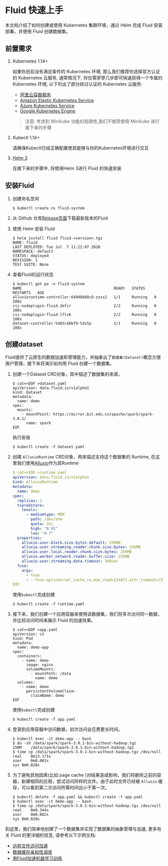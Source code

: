 # Fluid 快速上手    
本文档介绍了如何创建或使用 Kubernetes 集群环境，通过 Helm 完成 Fluid 安装部署，并使用 Fluid 创建数据集。  

## 前置需求

1. Kubernetes 1.14+
  
    如果你目前没有满足条件的 Kubernetes 环境, 那么我们推荐你选择官方认证的 Kubernetes 云服务, 通常情况下, 你仅需寥寥几步即可快速获得一个专属的 Kubernetes 环境, 以下列出了部分经过认证的 Kubernetes 云服务:
    - [阿里云容器服务](https://www.aliyun.com/product/kubernetes)
    - [Amazon Elastic Kubernetes Service](https://aws.amazon.com/eks/)
    - [Azure Kubernetes Service](https://docs.microsoft.com/en-us/azure/aks/tutorial-kubernetes-deploy-cluster)
    - [Google Kubernetes Engine](https://cloud.google.com/kubernetes-engine/)

    > 注意: 考虑到 Minikube 功能的局限性,我们不推荐使用 Minikube 进行接下来的步骤

2. Kubectl 1.14+

    请确保Kubectl已经正确配置使其能够与你的Kubernetes环境进行交互

3. [Helm 3](https://helm.sh/docs/intro/install/)

    在接下来的步骤中, 将使用Helm 3进行 Fluid 的快速安装


## 安装Fluid
1. 创建命名空间
    ```shell
    $ kubectl create ns fluid-system
    ```  
2. 从 Github 仓库[Release页面](https://github.com/fluid-cloudnative/fluid/releases)下载最新版本的Fluid
    
3. 使用 Helm 安装 Fluid
    ```shell
    $ helm install fluid fluid-<version>.tgz
    NAME: fluid
    LAST DEPLOYED: Tue Jul  7 11:22:07 2020
    NAMESPACE: default
    STATUS: deployed
    REVISION: 1
    TEST SUITE: None
    ```

4. 查看Fluid的运行状态
    ```shell
    $ kubectl get po -n fluid-system
    NAME                                         READY   STATUS    RESTARTS   AGE
    alluxioruntime-controller-64948b68c9-zzsx2   1/1     Running   0          108s
    csi-nodeplugin-fluid-2mfcr                   2/2     Running   0          108s
    csi-nodeplugin-fluid-l7lv6                   2/2     Running   0          108s
    dataset-controller-5465c4bbf9-5ds5p          1/1     Running   0          108s
    ```

## 创建dataset
Fluid提供了云原生的数据加速和管理能力，并抽象出了`数据集(Dataset)`概念方便用户管理，接下来将演示如何用 Fluid 创建一个数据集。   

1. 创建一个Dataset CRD对象，其中描述了数据集的来源。
    ```shell 
    $ cat<<EOF >dataset.yaml
    apiVersion: data.fluid.io/v1alpha1
    kind: Dataset
    metadata:
      name: demo
    spec:
      mounts:
        - mountPoint: https://mirror.bit.edu.cn/apache/spark/spark-3.0.1/
          name: spark
    EOF
    ```  
    执行安装
    
    ```
    $ kubectl create -f dataset.yaml
    ```

2. 创建 `AlluxioRuntime` CRD对象，用来描述支持这个数据集的 Runtime, 在这里我们使用[Alluxio](https://www.alluxio.io/)作为其Runtime
    ```yaml
    $ cat<<EOF >runtime.yaml
    apiVersion: data.fluid.io/v1alpha1
    kind: AlluxioRuntime
    metadata:
      name: demo
    spec:
      replicas: 1
      tieredstore:
        levels:
          - mediumtype: MEM
            path: /dev/shm
            quota: 2Gi
            high: "0.95"
            low: "0.7"
      properties:
        alluxio.user.block.size.bytes.default: 256MB
        alluxio.user.streaming.reader.chunk.size.bytes: 256MB
        alluxio.user.local.reader.chunk.size.bytes: 256MB
        alluxio.worker.network.reader.buffer.size: 256MB
        alluxio.user.streaming.data.timeout: 300sec
      fuse:
        args:
          - fuse
          - --fuse-opts=kernel_cache,ro,max_read=131072,attr_timeout=7200,entry_timeout=7200,nonempty,max_readahead=0
    EOF
    ```
    使用`kubectl`完成创建  
    
    ```shell
    $ kubectl create -f runtime.yaml  
    ``` 

3. 接下来，我们创建一个应用容器来使用该数据集，我们将多次访问同一数据，并比较访问时间来展示 Fluid 的加速效果。
    ```shell
    $ cat<<EOF >app.yaml
    apiVersion: v1
    kind: Pod
    metadata:
      name: demo-app
    spec:
      containers:
        - name: demo
          image: nginx
          volumeMounts:
            - mountPath: /data
              name: demo
      volumes:
        - name: demo
          persistentVolumeClaim:
            claimName: demo
    EOF
    ```
    使用`kubectl`完成创建  

    ```shell
    $ kubectl create -f app.yaml  
    ``` 

4. 登录到应用容器中访问数据，初次访问会花费更长时间。
    ```shell
    $ kubectl exec -it demo-app -- bash
    $ du -sh /data/spark/spark-3.0.1-bin-without-hadoop.tgz
    150M	/data/spark/spark-3.0.1-bin-without-hadoop.tgz
    $ time cp /data/spark/spark-3.0.1-bin-without-hadoop.tgz /dev/null
    real	0m13.171s
    user	0m0.002s
    sys	0m0.028s
    ```

5. 为了避免其他因素(比如 page cache )对结果造成影响，我们将删除之前的容器，新建相同的应用，尝试访问同样的文件。由于此时文件已经被 `Alluxio` 缓存，可以看到第二次访问所需时间远小于第一次。
    ```shell
    $ kubectl delete -f app.yaml && kubectl create -f app.yaml
    $ kubectl exec -it demo-app -- bash
    $ time cp /data/spark/spark-3.0.1-bin-without-hadoop.tgz /dev/null
    real	0m0.344s
    user	0m0.002s
    sys	0m0.020s
    ```

到这里，我们简单地创建了一个数据集并实现了数据集的抽象管理与加速, 更多有关 Fluid 的更详细的信息, 请参考以下示例文档:
- [远程文件访问加速](../samples/accelerate_data_accessing.md)
- [数据缓存亲和性调度](../samples/data_co_locality.md)
- [用Fluid加速机器学习训练](../samples/machinelearning.md)
